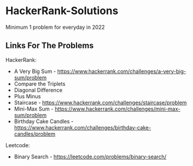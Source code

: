 # HackerRank-Solutions

Minimum 1 problem for everyday in 2022

## Links For The Problems

HackerRank:
 * A Very Big Sum - https://www.hackerrank.com/challenges/a-very-big-sum/problem
 * Compare the Triplets
 * Diagonal Difference
 * Plus Minus
 * Staircase - https://www.hackerrank.com/challenges/staircase/problem
 * Mini-Max Sum - https://www.hackerrank.com/challenges/mini-max-sum/problem
 * Birthday Cake Candles - https://www.hackerrank.com/challenges/birthday-cake-candles/problem

Leetcode:
 * Binary Search - https://leetcode.com/problems/binary-search/
